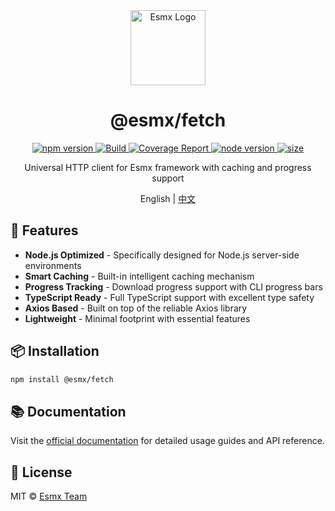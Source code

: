 <div align="center">
  <img src="https://esmx.dev/logo.svg?t=2025" width="120" alt="Esmx Logo" />
  <h1>@esmx/fetch</h1>
  
  <div>
    <a href="https://www.npmjs.com/package/@esmx/fetch">
      <img src="https://img.shields.io/npm/v/@esmx/fetch.svg" alt="npm version" />
    </a>
    <a href="https://github.com/esmnext/esmx/actions/workflows/build.yml">
      <img src="https://github.com/esmnext/esmx/actions/workflows/build.yml/badge.svg" alt="Build" />
    </a>
    <a href="https://esmx.dev/coverage/">
      <img src="https://img.shields.io/badge/coverage-live%20report-brightgreen" alt="Coverage Report" />
    </a>
    <a href="https://nodejs.org/">
      <img src="https://img.shields.io/node/v/@esmx/fetch.svg" alt="node version" />
    </a>
    <a href="https://bundlephobia.com/package/@esmx/fetch">
      <img src="https://img.shields.io/bundlephobia/minzip/@esmx/fetch" alt="size" />
    </a>
  </div>
  
  <p>Universal HTTP client for Esmx framework with caching and progress support</p>
  
  <p>
    English | <a href="https://github.com/esmnext/esmx/blob/master/packages/fetch/README.zh-CN.md">中文</a>
  </p>
</div>

## 🚀 Features

- **Node.js Optimized** - Specifically designed for Node.js server-side environments
- **Smart Caching** - Built-in intelligent caching mechanism
- **Progress Tracking** - Download progress support with CLI progress bars
- **TypeScript Ready** - Full TypeScript support with excellent type safety
- **Axios Based** - Built on top of the reliable Axios library
- **Lightweight** - Minimal footprint with essential features

## 📦 Installation

```bash
npm install @esmx/fetch
```

## 📚 Documentation

Visit the [official documentation](https://esmx.dev) for detailed usage guides and API reference.

## 📄 License

MIT © [Esmx Team](https://github.com/esmnext/esmx) 